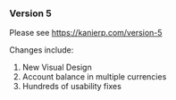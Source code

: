 ### Version 5

Please see https://kanierp.com/version-5

Changes include:

1. New Visual Design
1. Account balance in multiple currencies
1. Hundreds of usability fixes
